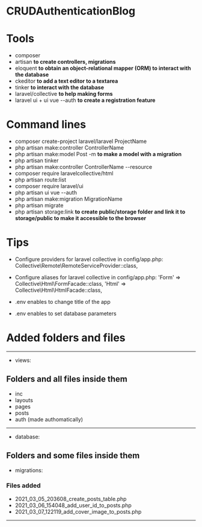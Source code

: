 # CRUDAuthenticationBlog
 
# Tools

- composer
- artisan **to create controllers, migrations** 
- eloquent **to obtain an object-relational mapper (ORM) to interact with the database**
- ckeditor **to add a text editor to a textarea**
- tinker **to interact with the database**
- laravel/collective **to help making forms**
- laravel ui + ui vue --auth **to create a registration feature**

# Command lines

- composer create-project laravel/laravel ProjectName
- php artisan make:controller ControllerName
- php artisan make:model Post -m **to make a model with a migration** 
- php artisan tinker
- php artisan make:controller ControllerName --resource
- composer require laravelcollective/html
- php artisan route:list
- composer require laravel/ui
- php artisan ui vue --auth
- php artisan make:migration MigrationName
- php artisan migrate
- php artisan storage:link **to create public/storage folder and link it to storage/public to make it accessible to the browser**
# Tips 

- Configure providers for laravel collective in config/app.php: 
    Collective\Remote\RemoteServiceProvider::class,

- Configure aliases for laravel collective in config/app.php: 
        'Form' => Collective\Html\FormFacade::class,
        'Html' => Collective\Html\HtmlFacade::class,

- .env enables to change title of the app 

- .env enables to set database parameters

# Added folders and files 
------------------------------------------------------------------------------------------------------------------
- views: 

## Folders and all files inside them

- inc 
- layouts 
- pages
- posts 
- auth (made authomatically)
------------------------------------------------------------------------------------------------------------------
- database:

## Folders and some files inside them 

- migrations: 

### Files added 
- 2021_03_05_203608_create_posts_table.php
- 2021_03_06_154048_add_user_id_to_posts.php
- 2021_03_07_122119_add_cover_image_to_posts.php
------------------------------------------------------------------------------------------------------------------